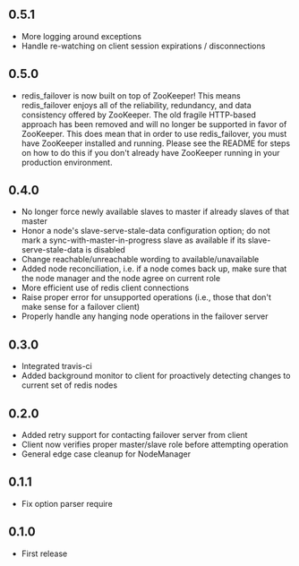 0.5.1
-----------
- More logging around exceptions
- Handle re-watching on client session expirations / disconnections

0.5.0
-----------
- redis_failover is now built on top of ZooKeeper! This means redis_failover enjoys all of the reliability, redundancy, and data consistency offered by ZooKeeper. The old fragile HTTP-based approach has been removed and will no longer be supported in favor of ZooKeeper. This does mean that in order to use redis_failover, you must have ZooKeeper installed and running. Please see the README for steps on how to do this if you don't already have ZooKeeper running in your production environment.

0.4.0
-----------
- No longer force newly available slaves to master if already slaves of that master
- Honor a node's slave-serve-stale-data configuration option; do not mark a sync-with-master-in-progress slave as available if its slave-serve-stale-data is disabled
- Change reachable/unreachable wording to available/unavailable
- Added node reconciliation, i.e. if a node comes back up, make sure that the node manager and the node agree on current role
- More efficient use of redis client connections
- Raise proper error for unsupported operations (i.e., those that don't make sense for a failover client)
- Properly handle any hanging node operations in the failover server

0.3.0
-----------
- Integrated travis-ci
- Added background monitor to client for proactively detecting changes to current set of redis nodes

0.2.0
-----------
- Added retry support for contacting failover server from client
- Client now verifies proper master/slave role before attempting operation
- General edge case cleanup for NodeManager

0.1.1
-----------

- Fix option parser require

0.1.0
-----------

- First release
